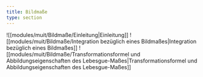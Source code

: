 ```yaml
---
title: Bildmaße
type: section
---
```


![[modules/muit/Bildmaße/Einleitung|Einleitung]]
![[modules/muit/Bildmaße/Integration bezüglich eines Bildmaßes|Integration bezüglich eines Bildmaßes]]
![[modules/muit/Bildmaße/Transformationsformel und Abbildungseigenschaften des Lebesgue-Maßes|Transformationsformel und Abbildungseigenschaften des Lebesgue-Maßes]]